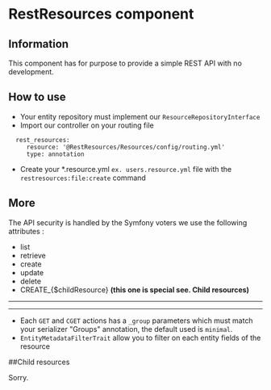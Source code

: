 # RestResources component

## Information

This component has for purpose to provide a simple REST API with no development.
 
## How to use
  - Your entity repository must implement our `ResourceRepositoryInterface`
  - Import our controller on your routing file 
  ``` 
    rest_resources:
       resource: '@RestResources/Resources/config/routing.yml'
       type: annotation
  ```
  - Create your *.resource.yml `ex. users.resource.yml` file with the `restresources:file:create` command

## More

The API security is handled by the Symfony voters we use the following attributes : 
 - list
 - retrieve
 - create
 - update
 - delete
 - CREATE_{$childResource} __(this one is special see. Child resources)__
 ------
 ------
 - Each `GET` and `CGET` actions has a `_group` parameters which must match your serializer "Groups" annotation, the default used is `minimal`.
 - `EntityMetadataFilterTrait` allow you to filter on each entity fields of the resource
 
##Child resources

Sorry.

